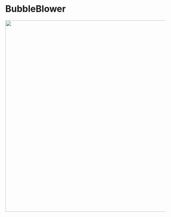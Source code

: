 # BubbleBlower
<img src="https://raw.githubusercontent.com/Digifacturing/BubbleBlower/master/bubblephoto-small.jpg" width="600"/>
